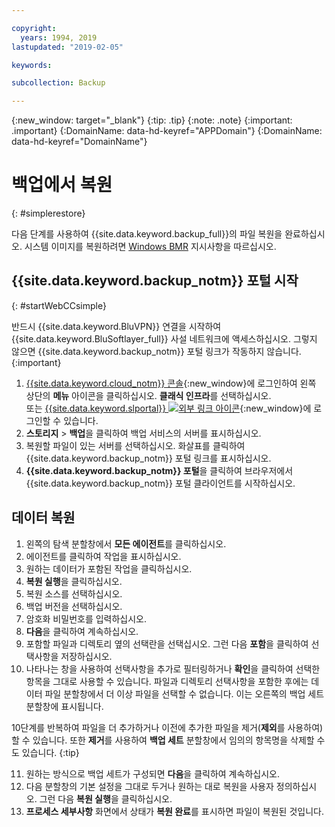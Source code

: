 ```yaml
---

copyright:
  years: 1994, 2019
lastupdated: "2019-02-05"

keywords:

subcollection: Backup

---
```

{:new_window: target="_blank"}
{:tip: .tip}
{:note: .note}
{:important: .important}
{:DomainName: data-hd-keyref="APPDomain"}
{:DomainName: data-hd-keyref="DomainName"}

# 백업에서 복원
{: #simplerestore}

다음 단계를 사용하여 {{site.data.keyword.backup_full}}의 파일 복원을 완료하십시오. 시스템 이미지를 복원하려면 [Windows BMR](https://cloud.ibm.com/docs/infrastructure/Backup?topic=Backup-restoreBMR#restoreBMR) 지시사항을 따르십시오.

## {{site.data.keyword.backup_notm}} 포털 시작
{: #startWebCCsimple}

반드시 {{site.data.keyword.BluVPN}} 연결을 시작하여 {{site.data.keyword.BluSoftlayer_full}} 사설 네트워크에 액세스하십시오. 그렇지 않으면 {{site.data.keyword.backup_notm}} 포털 링크가 작동하지 않습니다.
{:important}

1. [{{site.data.keyword.cloud_notm}} 콘솔](https://{DomainName}/){:new_window}에 로그인하여 왼쪽 상단의 **메뉴** 아이콘을 클릭하십시오. **클래식 인프라**를 선택하십시오. <br/>
또는 [{{site.data.keyword.slportal}} ![외부 링크 아이콘](../../icons/launch-glyph.svg "외부 링크 아이콘")](https://control.softlayer.com/){:new_window}에 로그인할 수 있습니다.
2. **스토리지** > **백업**을 클릭하여 백업 서비스의 서버를 표시하십시오.
3. 복원할 파일이 있는 서버를 선택하십시오. 화살표를 클릭하여 {{site.data.keyword.backup_notm}} 포털 링크를 표시하십시오.
4. **{{site.data.keyword.backup_notm}} 포털**을 클릭하여 브라우저에서 {{site.data.keyword.backup_notm}} 포털 클라이언트를 시작하십시오.

## 데이터 복원

1. 왼쪽의 탐색 분할창에서 **모든 에이전트**를 클릭하십시오.
2. 에이전트를 클릭하여 작업을 표시하십시오.
3. 원하는 데이터가 포함된 작업을 클릭하십시오.
4. **복원 실행**을 클릭하십시오.
5. 복원 소스를 선택하십시오.
6. 백업 버전을 선택하십시오.
7. 암호화 비밀번호를 입력하십시오.
8. **다음**을 클릭하여 계속하십시오.
9. 포함할 파일과 디렉토리 옆의 선택란을 선택십시오. 그런 다음 **포함**을 클릭하여 선택사항을 저장하십시오.
10. 나타나는 창을 사용하여 선택사항을 추가로 필터링하거나 **확인**을 클릭하여 선택한 항목을 그대로 사용할 수 있습니다.
파일과 디렉토리 선택사항을 포함한 후에는 데이터 파일 분할창에서 더 이상 파일을 선택할 수 없습니다. 이는 오른쪽의 백업 세트 분할창에 표시됩니다.

   10단계를 반복하여 파일을 더 추가하거나 이전에 추가한 파일을 제거(**제외**를 사용하여)할 수 있습니다. 또한 **제거**를 사용하여 **백업 세트** 분할창에서 임의의 항목명을 삭제할 수도 있습니다.
   {:tip}

11. 원하는 방식으로 백업 세트가 구성되면 **다음**을 클릭하여 계속하십시오.
12. 다음 분할창의 기본 설정을 그대로 두거나 원하는 대로 복원을 사용자 정의하십시오. 그런 다음 **복원 실행**을 클릭하십시오.
13. **프로세스 세부사항** 화면에서 상태가 **복원 완료**를 표시하면 파일이 복원된 것입니다.
